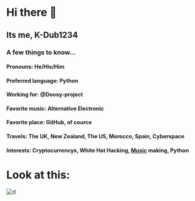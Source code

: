 # Hi there 👋
## Its me, K-Dub1234
### A few things to know...

#### Pronouns: He/His/Him
#### Preferred language: Python
#### Working for: @Doosy-project
#### Favorite music: Alternative Electronic
#### Favorite place: GitHub, of cource
#### Travels: The UK, New Zealand, The US, Morocco, Spain, Cyberspace
#### Interests: Cryptocurrencys, White Hat Hacking, [Music](https://soundcloud.com/dpbskt) making, Python

# Look at this:
![d](https://user-images.githubusercontent.com/378023/89412096-6f759d80-d761-11ea-8c57-84b30ef3f2b1.png)

